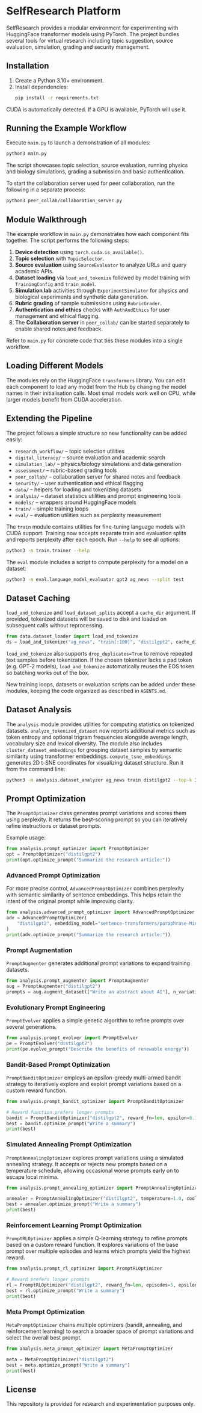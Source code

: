 # SelfResearch Platform

SelfResearch provides a modular environment for experimenting with HuggingFace transformer models using PyTorch. The project bundles several tools for virtual research including topic suggestion, source evaluation, simulation, grading and security management.

## Installation
1. Create a Python 3.10+ environment.
2. Install dependencies:
   ```bash
   pip install -r requirements.txt
   ```
CUDA is automatically detected. If a GPU is available, PyTorch will use it.

## Running the Example Workflow
Execute `main.py` to launch a demonstration of all modules:
```bash
python3 main.py
```
The script showcases topic selection, source evaluation, running physics and biology simulations, grading a submission and basic authentication.

To start the collaboration server used for peer collaboration, run the following in a separate process:
```bash
python3 peer_collab/collaboration_server.py
```

## Module Walkthrough
The example workflow in `main.py` demonstrates how each component fits together.
The script performs the following steps:

1. **Device detection** using `torch.cuda.is_available()`.
2. **Topic selection** with `TopicSelector`.
3. **Source evaluation** using `SourceEvaluator` to analyze URLs and query
   academic APIs.
4. **Dataset loading** via `load_and_tokenize` followed by model training with
   `TrainingConfig` and `train_model`.
5. **Simulation lab** activities through `ExperimentSimulator` for physics and
   biological experiments and synthetic data generation.
6. **Rubric grading** of sample submissions using `RubricGrader`.
7. **Authentication and ethics** checks with `AuthAndEthics` for user
   management and ethical flagging.
8. The **Collaboration server** in `peer_collab/` can be started separately to
   enable shared notes and feedback.

Refer to `main.py` for concrete code that ties these modules into a single
workflow.

## Loading Different Models
The modules rely on the HuggingFace `transformers` library. You can edit each component to load any model from the Hub by changing the model names in their initialisation calls. Most small models work well on CPU, while larger models benefit from CUDA acceleration.

## Extending the Pipeline
The project follows a simple structure so new functionality can be added easily:
* `research_workflow/` – topic selection utilities
* `digital_literacy/` – source evaluation and academic search
* `simulation_lab/` – physics/biology simulations and data generation
* `assessment/` – rubric-based grading tools
* `peer_collab/` – collaboration server for shared notes and feedback
* `security/` – user authentication and ethical flagging
* `data/` – helpers for loading and tokenizing datasets
* `analysis/` – dataset statistics utilities and prompt engineering tools
* `models/` – wrappers around HuggingFace models
* `train/` – simple training loops
* `eval/` – evaluation utilities such as perplexity measurement

The `train` module contains utilities for fine-tuning language models with
CUDA support. Training now accepts separate train and evaluation splits and
reports perplexity after each epoch. Run `--help` to see all options:

```bash
python3 -m train.trainer --help
```

The `eval` module includes a script to compute perplexity for a model on a
dataset:

```bash
python3 -m eval.language_model_evaluator gpt2 ag_news --split test
```

## Dataset Caching
`load_and_tokenize` and `load_dataset_splits` accept a `cache_dir` argument. If
provided, tokenized datasets will be saved to disk and loaded on subsequent
calls without reprocessing.

```python
from data.dataset_loader import load_and_tokenize
ds = load_and_tokenize("ag_news", "train[:100]", "distilgpt2", cache_dir="./cache/ag_news_train")
```

`load_and_tokenize` also supports `drop_duplicates=True` to remove repeated
text samples before tokenization.
If the chosen tokenizer lacks a pad token (e.g. GPT‑2 models),
`load_and_tokenize` automatically reuses the EOS token so batching works
out of the box.

New training loops, datasets or evaluation scripts can be added under these
modules, keeping the code organized as described in `AGENTS.md`.

## Dataset Analysis
The `analysis` module provides utilities for computing statistics on tokenized
datasets. `analyze_tokenized_dataset` now reports additional metrics such as
token entropy and optional trigram frequencies alongside average length,
vocabulary size and lexical diversity.
The module also includes `cluster_dataset_embeddings` for grouping dataset
samples by semantic similarity using transformer embeddings.
`compute_tsne_embeddings` generates 2D t-SNE coordinates for visualizing
dataset structure.
Run it from the command line:
```bash
python3 -m analysis.dataset_analyzer ag_news train distilgpt2 --top-k 3 --trigrams
```

## Prompt Optimization
The `PromptOptimizer` class generates prompt variations and scores them using perplexity. It returns the best-scoring prompt so you can iteratively refine instructions or dataset prompts.

Example usage:
```python
from analysis.prompt_optimizer import PromptOptimizer
opt = PromptOptimizer("distilgpt2")
print(opt.optimize_prompt("Summarize the research article:"))
```

### Advanced Prompt Optimization
For more precise control, `AdvancedPromptOptimizer` combines perplexity with
semantic similarity of sentence embeddings. This helps retain the intent of the
original prompt while improving clarity.

```python
from analysis.advanced_prompt_optimizer import AdvancedPromptOptimizer
adv = AdvancedPromptOptimizer(
    "distilgpt2", embedding_model="sentence-transformers/paraphrase-MiniLM-L6-v2"
)
print(adv.optimize_prompt("Summarize the research article:"))
```

### Prompt Augmentation

`PromptAugmenter` generates additional prompt variations to expand training datasets.

```python
from analysis.prompt_augmenter import PromptAugmenter
aug = PromptAugmenter("distilgpt2")
prompts = aug.augment_dataset(["Write an abstract about AI"], n_variations=2)
```

### Evolutionary Prompt Engineering

`PromptEvolver` applies a simple genetic algorithm to refine prompts over several generations.

```python
from analysis.prompt_evolver import PromptEvolver
pe = PromptEvolver("distilgpt2")
print(pe.evolve_prompt("Describe the benefits of renewable energy"))
```

### Bandit-Based Prompt Optimization

`PromptBanditOptimizer` employs an epsilon-greedy multi-armed bandit strategy
to iteratively explore and exploit prompt variations based on a custom reward
function.

```python
from analysis.prompt_bandit_optimizer import PromptBanditOptimizer

# Reward function prefers longer prompts
bandit = PromptBanditOptimizer("distilgpt2", reward_fn=len, epsilon=0.1)
best = bandit.optimize_prompt("Write a summary")
print(best)
```

### Simulated Annealing Prompt Optimization

`PromptAnnealingOptimizer` explores prompt variations using a simulated annealing strategy. It
accepts or rejects new prompts based on a temperature schedule, allowing occasional
worse prompts early on to escape local minima.

```python
from analysis.prompt_annealing_optimizer import PromptAnnealingOptimizer

annealer = PromptAnnealingOptimizer("distilgpt2", temperature=1.0, cooling=0.8, steps=5)
best = annealer.optimize_prompt("Write a summary")
print(best)
```

### Reinforcement Learning Prompt Optimization

`PromptRLOptimizer` applies a simple Q-learning strategy to refine prompts
based on a custom reward function. It explores variations of the base prompt
over multiple episodes and learns which prompts yield the highest reward.

```python
from analysis.prompt_rl_optimizer import PromptRLOptimizer

# Reward prefers longer prompts
rl = PromptRLOptimizer("distilgpt2", reward_fn=len, episodes=5, epsilon=0.1)
best = rl.optimize_prompt("Write a summary")
print(best)
```

### Meta Prompt Optimization

`MetaPromptOptimizer` chains multiple optimizers (bandit, annealing, and
reinforcement learning) to search a broader space of prompt variations and
select the overall best prompt.

```python
from analysis.meta_prompt_optimizer import MetaPromptOptimizer

meta = MetaPromptOptimizer("distilgpt2")
best = meta.optimize_prompt("Write a summary")
print(best)
```



## License
This repository is provided for research and experimentation purposes only.
